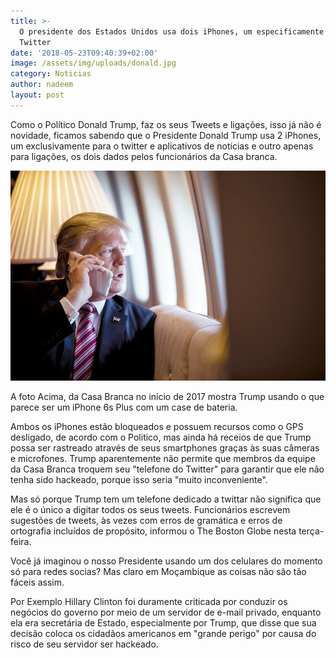 ```yaml
---
title: >-
  O presidente dos Estados Unidos usa dois iPhones, um especificamente para o
  Twitter 
date: '2018-05-23T09:40:39+02:00'
image: /assets/img/uploads/donald.jpg
category: Noticias
author: nadeem
layout: post
---
```

Como o Político Donald Trump, faz os seus Tweets e ligações, isso já não é novidade, ficamos sabendo que o Presidente Donald Trump usa 2 iPhones, um exclusivamente para o twitter e aplicativos de notícias e outro apenas para ligações, os dois dados pelos funcionários da Casa branca.

![](/assets/img/uploads/donald-trump.jpg)

A foto Acima, da Casa Branca no início de 2017 mostra Trump usando o que parece ser um iPhone 6s Plus com um case de bateria.

Ambos os iPhones estão bloqueados e possuem recursos como o GPS desligado, de acordo com o Politico, mas ainda há receios de que Trump possa ser rastreado através de seus smartphones graças às suas câmeras e microfones. Trump aparentemente não permite que membros da equipe da Casa Branca troquem seu "telefone do Twitter" para garantir que ele não tenha sido hackeado, porque isso seria "muito inconveniente".

Mas só porque Trump tem um telefone dedicado a twittar não significa que ele é o único a digitar todos os seus tweets. Funcionários escrevem sugestões de tweets, às vezes com erros de gramática e erros de ortografia incluídos de propósito, informou o The Boston Globe nesta terça-feira.

Você já imaginou o nosso Presidente usando um dos celulares do momento só para redes socias? Mas claro em Moçambique as coisas não são tão fáceis assim.

Por Exemplo Hillary Clinton foi duramente criticada por conduzir os negócios do governo por meio de um servidor de e-mail privado, enquanto ela era secretária de Estado, especialmente por Trump, que disse que sua decisão coloca os cidadãos americanos em "grande perigo" por causa do risco de seu servidor ser hackeado.
